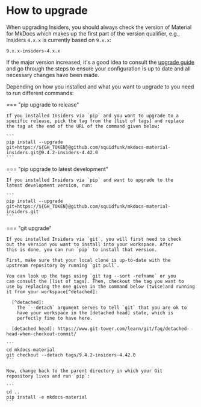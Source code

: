 # How to upgrade

When upgrading Insiders, you should always check the version of Material for
MkDocs which makes up the first part of the version qualifier, e.g., Insiders
`4.x.x` is currently based on `9.x.x`:

```
9.x.x-insiders-4.x.x
```

If the major version increased, it's a good idea to consult the [upgrade
guide] and go through the steps to ensure your configuration is up to date and
all necessary changes have been made.

  [upgrade guide]: ../toolkit/upgrade.md
  [list of tags]: https://github.com/squidfunk/mkdocs-material-insiders/tags

Depending on how you installed and what you want to upgrade to you
need to run different commands:

=== "pip upgrade to release"

    If you installed Insiders via `pip` and you want to upgrade to a
    specific release, pick the tag from the [list of tags] and replace
    the tag at the end of the URL of the command given below:

    ```
    pip install --upgrade git+https://${GH_TOKEN}@github.com/squidfunk/mkdocs-material-insiders.git@9.4.2-insiders-4.42.0
    ```

=== "pip upgrade to latest development"

    If you installed Insiders via `pip` and want to upgrade to the
    latest development version, run:

    ```
    pip install --upgrade git+https://${GH_TOKEN}@github.com/squidfunk/mkdocs-material-insiders.git
    ```

=== "git upgrade"

    If you installed Insiders via `git`, you will first need to check
    out the version you want to install into your workspace. After
    this is done, you can run `pip` to install that version.

    First, make sure that your local clone is up-to-date with the
    upstream repository by running `git pull`.

    You can look up the tags using `git tag --sort -refname` or you
    can consult the [list of tags]. Then, checkout the tag you want to
    use by replacing the one given in the command below (twice)and running
    it from your workspace[^detached]:

      [^detached]:
        The `--detach` argument serves to tell `git` that you are ok to
        have your workspace in the [detached head] state, which is
        perfectly fine to have here.

      [detached head]: https://www.git-tower.com/learn/git/faq/detached-head-when-checkout-commit/

    ```
    cd mkdocs-material
    git checkout --detach tags/9.4.2-insiders-4.42.0
    ```

    Now, change back to the parent directory in which your Git
    repository lives and run `pip`:

    ```
    cd ..
    pip install -e mkdocs-material
    ```


